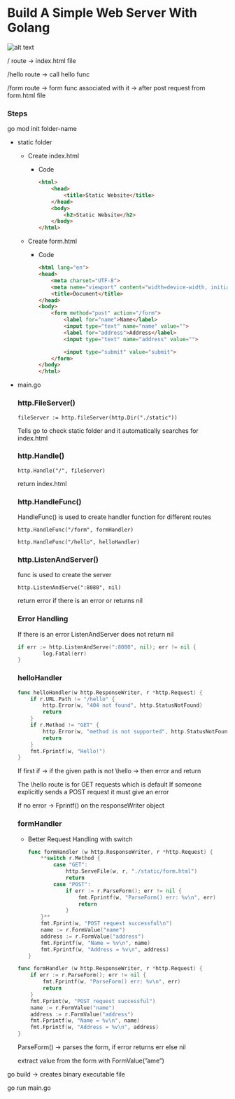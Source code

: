 # Build A Simple Web Server With Golang
 
![alt text](https://drive.google.com/file/d/1BeWt0OC4llP2l8xnnFg7ovGX0_9PbGOB/preview)

/ route → index.html file

/hello route → call hello func 

/form route → form func associated with it → after post request from form.html file

### Steps

go mod init folder-name

- static folder
    - Create index.html
        - Code
            
            ```html
            <html>
                <head>
                    <title>Static Website</title>
                </head>
                <body>
                    <h2>Static Website</h2>
                </body>
            </html>
            ```
            
    - Create form.html
        - Code
            
            ```html
            <html lang="en">
            <head>
                <meta charset="UTF-8">
                <meta name="viewport" content="width=device-width, initial-scale=1.0">
                <title>Document</title>
            </head>
            <body>
                <form method="post" action="/form">
                    <label for="name">Name</label>
                    <input type="text" name="name" value="">
                    <label for="address">Address</label>
                    <input type="text" name="address" value="">
            
                    <input type="submit" value="submit">
                </form>
            </body>
            </html>
            ```
            
- main.go
    
    ### http.FileServer()
    
    `fileServer := http.fileServer(http.Dir("./static"))`
    
    Tells go to check static folder and it automatically searches for index.html
    
    ### http.Handle()
    
    `http.Handle("/", fileServer)`
    
    return index.html
    
    ### http.HandleFunc()
    
    HandleFunc() is used to create handler function for different routes
    
    `http.HandleFunc("/form", formHandler)`
    
    `http.HandleFunc("/hello", helloHandler)`
    
    ### http.ListenAndServer()
    
    func is used to create the server
    
    `http.ListenAndServe(":8080", nil)`
    
    return error if there is an error or returns nil
    
    ### Error Handling
    
    If there is an error ListenAndServer does not return nil
    
    ```go
    if err := http.ListenAndServe(":8080", nil); err != nil {
    		log.Fatal(err)
    }
    ```
    
    ### helloHandler
    
    ```go
    func helloHandler(w http.ResponseWriter, r *http.Request) {
    	if r.URL.Path != "/hello" {
    		http.Error(w, "404 not found", http.StatusNotFound)
    		return
    	}
    	if r.Method != "GET" {
    		http.Error(w, "method is not supported", http.StatusNotFound)
    		return
    	}
    	fmt.Fprintf(w, "Hello!")
    }
    ```
    
    If first if → if the given path is not \hello → then error and return
    
    The \hello route is for GET requests which is default
    If someone explicitly sends a POST request it must give an error
    
    If no error → Fprintf() on the responseWriter object
    
    ### formHandler
    
    - Better Request Handling with switch
        
        ```go
        func formHandler (w http.ResponseWriter, r *http.Request) {
        	**switch r.Method {
        		case "GET":
        			http.ServeFile(w, r, "./static/form.html")
        			return
        		case "POST":
        			if err := r.ParseForm(); err != nil {
        				fmt.Fprintf(w, "ParseForm() err: %v\n", err)
        				return
        			}
        	}**
        	fmt.Fprint(w, "POST request successful\n")
        	name := r.FormValue("name")
        	address := r.FormValue("address")
        	fmt.Fprintf(w, "Name = %v\n", name)
        	fmt.Fprintf(w, "Address = %v\n", address)
        }
        ```
        
    
    ```go
    func formHandler (w http.ResponseWriter, r *http.Request) {
    	if err := r.ParseForm(); err != nil {
    		fmt.Fprintf(w, "ParseForm() err: %v\n", err)
    		return
    	}
    	fmt.Fprint(w, "POST request successful")
    	name := r.FormValue("name")
    	address := r.FormValue("address")
    	fmt.Fprintf(w, "Name = %v\n", name)
    	fmt.Fprintf(w, "Address = %v\n", address)
    }
    ```
    
    ParseForm() → parses the form, if error returns err else nil
    
    extract value from the form with FormValue(”ame”)
    

go build → creates binary executable file

go run main.go
